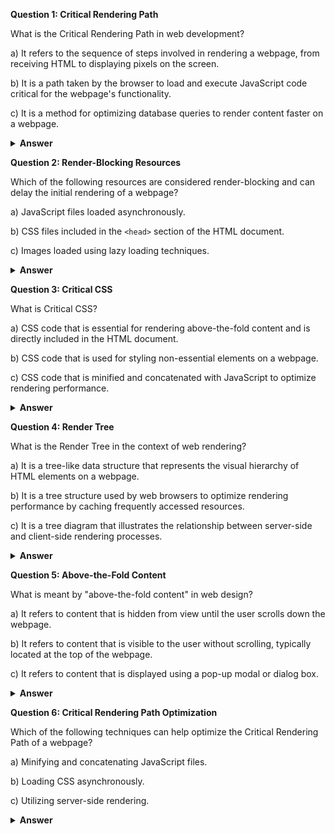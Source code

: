 **Question 1: Critical Rendering Path**

What is the Critical Rendering Path in web development?

a) It refers to the sequence of steps involved in rendering a webpage, from receiving HTML to displaying pixels on the screen.

b) It is a path taken by the browser to load and execute JavaScript code critical for the webpage's functionality.

c) It is a method for optimizing database queries to render content faster on a webpage.

<details>
<summary><b>Answer</b></summary>
<p>

#### Answer: a) It refers to the sequence of steps involved in rendering a webpage, from receiving HTML to displaying pixels on the screen.

</p>
</details>

**Question 2: Render-Blocking Resources**

Which of the following resources are considered render-blocking and can delay the initial rendering of a webpage?

a) JavaScript files loaded asynchronously.

b) CSS files included in the `<head>` section of the HTML document.

c) Images loaded using lazy loading techniques.

<details>
<summary><b>Answer</b></summary>
<p>

#### Answer: b) CSS files included in the `<head>` section of the HTML document.

</p>
</details>

**Question 3: Critical CSS**

What is Critical CSS?

a) CSS code that is essential for rendering above-the-fold content and is directly included in the HTML document.

b) CSS code that is used for styling non-essential elements on a webpage.

c) CSS code that is minified and concatenated with JavaScript to optimize rendering performance.

<details>
<summary><b>Answer</b></summary>
<p>

#### Answer: a) CSS code that is essential for rendering above-the-fold content and is directly included in the HTML document.

</p>
</details>

**Question 4: Render Tree**

What is the Render Tree in the context of web rendering?

a) It is a tree-like data structure that represents the visual hierarchy of HTML elements on a webpage.

b) It is a tree structure used by web browsers to optimize rendering performance by caching frequently accessed resources.

c) It is a tree diagram that illustrates the relationship between server-side and client-side rendering processes.

<details>
<summary><b>Answer</b></summary>
<p>

#### Answer: a) It is a tree-like data structure that represents the visual hierarchy of HTML elements on a webpage.

</p>
</details>

**Question 5: Above-the-Fold Content**

What is meant by "above-the-fold content" in web design?

a) It refers to content that is hidden from view until the user scrolls down the webpage.

b) It refers to content that is visible to the user without scrolling, typically located at the top of the webpage.

c) It refers to content that is displayed using a pop-up modal or dialog box.

<details>
<summary><b>Answer</b></summary>
<p>

#### Answer: b) It refers to content that is visible to the user without scrolling, typically located at the top of the webpage.

</p>
</details>

**Question 6: Critical Rendering Path Optimization**

Which of the following techniques can help optimize the Critical Rendering Path of a webpage?

a) Minifying and concatenating JavaScript files.

b) Loading CSS asynchronously.

c) Utilizing server-side rendering.

<details>
<summary><b>Answer</b></summary>
<p>

#### Answer: a) Minifying and concatenating JavaScript files.

</p>
</details>
